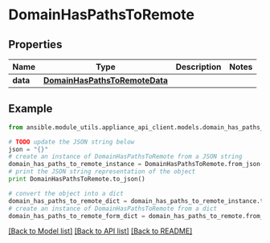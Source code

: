 # DomainHasPathsToRemote


## Properties

Name | Type | Description | Notes
------------ | ------------- | ------------- | -------------
**data** | [**DomainHasPathsToRemoteData**](DomainHasPathsToRemoteData.md) |  | 

## Example

```python
from ansible.module_utils.appliance_api_client.models.domain_has_paths_to_remote import DomainHasPathsToRemote

# TODO update the JSON string below
json = "{}"
# create an instance of DomainHasPathsToRemote from a JSON string
domain_has_paths_to_remote_instance = DomainHasPathsToRemote.from_json(json)
# print the JSON string representation of the object
print DomainHasPathsToRemote.to_json()

# convert the object into a dict
domain_has_paths_to_remote_dict = domain_has_paths_to_remote_instance.to_dict()
# create an instance of DomainHasPathsToRemote from a dict
domain_has_paths_to_remote_form_dict = domain_has_paths_to_remote.from_dict(domain_has_paths_to_remote_dict)
```
[[Back to Model list]](../README.md#documentation-for-models) [[Back to API list]](../README.md#documentation-for-api-endpoints) [[Back to README]](../README.md)


